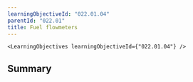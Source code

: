 ```yaml
---
learningObjectiveId: "022.01.04"
parentId: "022.01"
title: Fuel flowmeters
---
```


```tsx eval
<LearningObjectives learningObjectiveId={"022.01.04"} />
```

## Summary
